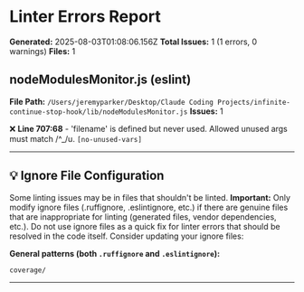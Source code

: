 # Linter Errors Report

**Generated:** 2025-08-03T01:08:06.156Z
**Total Issues:** 1 (1 errors, 0 warnings)
**Files:** 1

## nodeModulesMonitor.js (eslint)

**File Path:** `/Users/jeremyparker/Desktop/Claude Coding Projects/infinite-continue-stop-hook/lib/nodeModulesMonitor.js`
**Issues:** 1

❌ **Line 707:68** - 'filename' is defined but never used. Allowed unused args must match /^_/u. `[no-unused-vars]`

---

## 💡 Ignore File Configuration

Some linting issues may be in files that shouldn't be linted. **Important:** Only modify ignore files (.ruffignore, .eslintignore, etc.) if there are genuine files that are inappropriate for linting (generated files, vendor dependencies, etc.). Do not use ignore files as a quick fix for linter errors that should be resolved in the code itself. Consider updating your ignore files:

**General patterns (both `.ruffignore` and `.eslintignore`):**
```
coverage/
```

---

